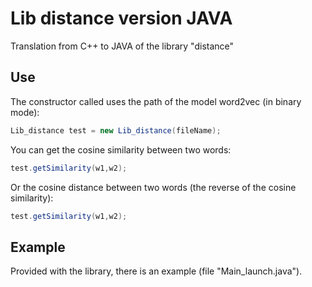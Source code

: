 # Lib distance version JAVA

Translation from C++ to JAVA of the library "distance"

## Use

The constructor called uses the path of the model word2vec (in binary mode):
```java
Lib_distance test = new Lib_distance(fileName);
```

You can get the cosine similarity between two words:
```java
test.getSimilarity(w1,w2);
```

Or the cosine distance between two words (the reverse of the cosine similarity):
```java
test.getSimilarity(w1,w2);
```

## Example

Provided with the library, there is an example (file "Main_launch.java").

